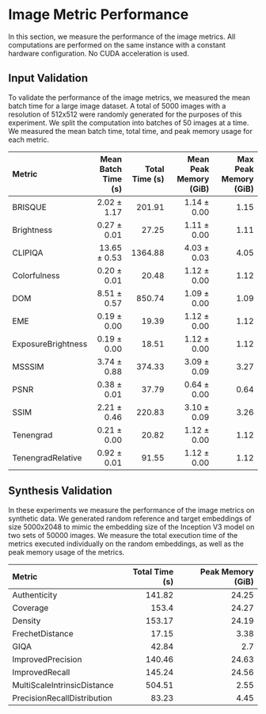 # Image Metric Performance

In this section, we measure the performance of the image metrics. All computations are performed on the same instance with a constant hardware configuration. No CUDA acceleration is used.

## Input Validation

To validate the performance of the image metrics, we measured the mean batch time for a large image dataset. A total of 5000 images with a resolution of 512x512 were randomly generated for the purposes of this experiment. We split the computation into batches of 50 images at a time. We measured the mean batch time, total time, and peak memory usage for each metric.

| Metric | Mean Batch Time (s) | Total Time (s) | Mean Peak Memory (GiB) | Max Peak Memory (GiB) |
|:-------------------|----------------------:|-----------------:|-------------------------:|------------------------:|
| BRISQUE | 2.02 ± 1.17 | 201.91 | 1.14 ± 0.00 | 1.15 |
| Brightness | 0.27 ± 0.01 | 27.25 | 1.11 ± 0.00 | 1.11 |
| CLIPIQA | 13.65 ± 0.53 | 1364.88 | 4.03 ± 0.03 | 4.05 |
| Colorfulness | 0.20 ± 0.01 | 20.48 | 1.12 ± 0.00 | 1.12 |
| DOM | 8.51 ± 0.57 | 850.74 | 1.09 ± 0.00 | 1.09 |
| EME | 0.19 ± 0.00 | 19.39 | 1.12 ± 0.00 | 1.12 |
| ExposureBrightness | 0.19 ± 0.00 | 18.51 | 1.12 ± 0.00 | 1.12 |
| MSSSIM | 3.74 ± 0.88 | 374.33 | 3.09 ± 0.09 | 3.27 |
| PSNR | 0.38 ± 0.01 | 37.79 | 0.64 ± 0.00 | 0.64 |
| SSIM | 2.21 ± 0.46 | 220.83 | 3.10 ± 0.09 | 3.26 |
| Tenengrad | 0.21 ± 0.00 | 20.82 | 1.12 ± 0.00 | 1.12 |
| TenengradRelative | 0.92 ± 0.01 | 91.55 | 1.12 ± 0.00 | 1.12 |

## Synthesis Validation

In these experiments we measure the performance of the image metrics on synthetic data. We generated random reference and target embeddings of size 5000x2048 to mimic the embedding size of the Inception V3 model on two sets of 50000 images. We measure the total execution time of the metrics executed individually on the random embeddings, as well as the peak memory usage of the metrics.

| Metric | Total Time (s) | Peak Memory (GiB) |
|:----------------------------|-----------------:|--------------------:|
| Authenticity | 141.82 | 24.25 |
| Coverage | 153.4 | 24.27 |
| Density | 153.17 | 24.19 |
| FrechetDistance | 17.15 | 3.38 |
| GIQA | 42.84 | 2.7 |
| ImprovedPrecision | 140.46 | 24.63 |
| ImprovedRecall | 145.24 | 24.56 |
| MultiScaleIntrinsicDistance | 504.51 | 2.55 |
| PrecisionRecallDistribution | 83.23 | 4.45 |
